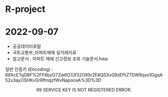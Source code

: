 # R-project

# 2022-09-07

- 공공데이터포털
- 국토교통부_아파트매매 실거래자료
- 참고문서 : 아파트 매매 신고정보 조회 기술문서.hwp

일반 인증키 (Encoding) : 68XcETqD8F%2FF8bzG7Zie6O7Jf32O85r2E8QSXx09zEfhZ7DW9qxo1GgqA52x3ayOSHKvGrRftnqzfWvNapoceA%3D%3D

<response>
<header>
<resultCode>99</resultCode>
<resultMsg>SERVICE KEY IS NOT REGISTERED ERROR.</resultMsg>
</header>
</response>
